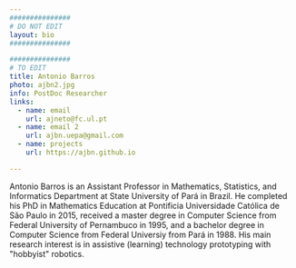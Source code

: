 ```yaml
---
###############
# DO NOT EDIT
layout: bio
###############

###############
# TO EDIT
title: Antonio Barros
photo: ajbn2.jpg
info: PostDoc Researcher
links:
  - name: email
    url: ajneto@fc.ul.pt
  - name: email 2
    url: ajbn.uepa@gmail.com
  - name: projects
    url: https://ajbn.github.io

---
```


Antonio Barros is an Assistant Professor in Mathematics, Statistics,
and Informatics Department at State University of Pará in Brazil. He
completed his PhD in Mathematics Education at Pontificia Universidade
Católica de São Paulo in 2015, received a master degree in Computer
Science from Federal University of Pernambuco in 1995, and a bachelor
degree in Computer Science from Federal Universiy from Pará in 1988.
His main research interest is in assistive (learning) technology
prototyping with "hobbyist" robotics.
